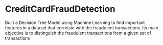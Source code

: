 # CreditCardFraudDetection

Built a Decision Tree Model using Machine Learning to find important features in a dataset that correlate with the fraudulent transactions. Its main objective is to distinguish the fraudulent transactions from a given set of transactions
